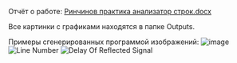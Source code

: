 Отчёт о работе: [Ринчинов практика анализатор строк.docx](https://github.com/user-attachments/files/20746817/default.docx)

Все картинки с графиками находятся в папке Outputs.

Примеры сгенерированных программой изображений:
![image](https://github.com/user-attachments/assets/e0a692da-40ca-4015-9dcf-e30011c83716)
![Line Number](https://github.com/user-attachments/assets/33c94b47-e610-4211-a7c8-4e970a9bd6b7)
![Delay Of Reflected Signal](https://github.com/user-attachments/assets/45551491-5dfe-4292-8755-f0d5d5fd9ab4)
